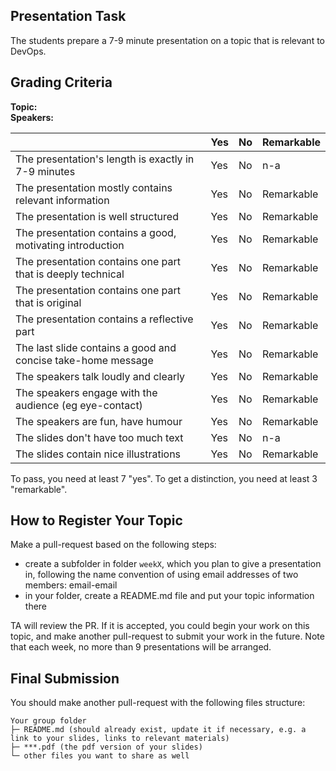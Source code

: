 
## Presentation Task

The students prepare a 7-9 minute presentation on a topic that is relevant to DevOps. 
 
## Grading Criteria

**Topic:**  
**Speakers:**

|                                             | Yes | No | Remarkable |
|-------------------------------------------- | ----|----|-------------|
|The presentation's length is exactly in 7-9 minutes  | Yes | No | n-a |
|The presentation mostly contains relevant information | Yes | No | Remarkable |
|The presentation is well structured  | Yes | No | Remarkable |
|The presentation contains a good, motivating introduction  | Yes | No | Remarkable |
|The presentation contains one part that is deeply technical  | Yes | No | Remarkable |
|The presentation contains one part that is original | Yes | No | Remarkable |
|The presentation contains a reflective part  | Yes | No | Remarkable |
|The last slide contains a good and concise take-home message | Yes | No | Remarkable |
|The speakers talk loudly and  clearly  | Yes | No | Remarkable |
|The speakers engage with the audience (eg eye-contact)  | Yes | No | Remarkable |
|The speakers are fun, have humour  | Yes | No | Remarkable |
|The slides don't have too much text  | Yes | No | n-a |
|The slides contain nice illustrations  | Yes | No | Remarkable |

To pass, you need at least 7 "yes".
To get a distinction, you need at least 3 "remarkable". 

## How to Register Your Topic

Make a pull-request based on the following steps:

- create a subfolder in folder `weekX`, which you plan to give a presentation in, following the name convention of using email addresses of two members: email-email
- in your folder, create a README.md file and put your topic information there

TA will review the PR. If it is accepted, you could begin your work on this topic, and make another pull-request to submit your work in the future. Note that each week, no more than 9 presentations will be arranged.

## Final Submission

You should make another pull-request with the following files structure:

```
Your group folder
├─ README.md (should already exist, update it if necessary, e.g. a link to your slides, links to relevant materials)
├─ ***.pdf (the pdf version of your slides)
└─ other files you want to share as well
```
